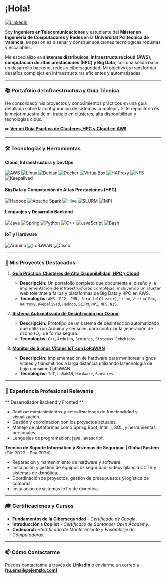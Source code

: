 # ¡Hola!

[![LinkedIn](https://img.shields.io/badge/LinkedIn-Juan%20Haro-0077B5?style=for-the-badge&logo=linkedin)](https://www.linkedin.com/in/juan-haro-valle/)

Soy **Ingeniero en Telecomunicaciones** y estudiante del **Máster en Ingeniería de Computadores y Redes** en la **Universitat Politècnica de València**. Mi pasión es diseñar y construir soluciones tecnológicas robustas y escalables.

Me especializo en **sistemas distribuidos, infraestructura cloud (AWS), computación de altas prestaciones (HPC) y Big Data**, con una sólida base en desarrollo backend, redes y ciberseguridad. Mi objetivo es transformar desafíos complejos en infraestructuras eficientes y automatizadas.

---

### 📚 Portafolio de Infraestructura y Guía Técnica

He consolidado mis proyectos y conocimientos prácticos en una guía detallada sobre la configuración de sistemas complejos. Este repositorio es la mejor muestra de mi trabajo en clústeres, alta disponibilidad y tecnologías cloud.

➡️ **[Ver mi Guía Práctica de Clústeres, HPC y Cloud en AWS](https://github.com/JuanKHaro23/Guia-Clusters-y-Cloud)**

---

### 🛠️ Tecnologías y Herramientas

#### Cloud, Infraestructura y DevOps
![AWS](https://img.shields.io/badge/AWS-232F3E?style=for-the-badge&logo=amazon-aws&logoColor=white)
![Linux](https://img.shields.io/badge/Linux-FCC624?style=for-the-badge&logo=linux&logoColor=black)
![Debian](https://img.shields.io/badge/Debian-A81D33?style=for-the-badge&logo=debian&logoColor=white)
![Docker](https://img.shields.io/badge/Docker-2496ED?style=for-the-badge&logo=docker&logoColor=white)
![VirtualBox](https://img.shields.io/badge/VirtualBox-2D5E80?style=for-the-badge&logo=virtualbox&logoColor=white)
![HAProxy](https://img.shields.io/badge/HAProxy-000000?style=for-the-badge&logo=haproxy&logoColor=white)
![NFS](https://img.shields.io/badge/NFS-gray?style=for-the-badge)
![Keepalived](https://img.shields.io/badge/Keepalived-green?style=for-the-badge)

#### Big Data y Computación de Altas Prestaciones (HPC)
![Hadoop](https://img.shields.io/badge/Hadoop-66CCFF?style=for-the-badge&logo=apache-hadoop&logoColor=black)
![Apache Spark](https://img.shields.io/badge/Apache_Spark-E25A1C?style=for-the-badge&logo=apache-spark&logoColor=white)
![Hive](https://img.shields.io/badge/Apache_Hive-FDEE21?style=for-the-badge&logo=apache-hive&logoColor=black)
![SLURM](https://img.shields.io/badge/SLURM-purple?style=for-the-badge)
![MPI](https://img.shields.io/badge/MPI-blue?style=for-the-badge)

#### Lenguajes y Desarrollo Backend
![Java](https://img.shields.io/badge/Java-ED8B00?style=for-the-badge&logo=openjdk&logoColor=white)
![Spring](https://img.shields.io/badge/Spring-6DB33F?style=for-the-badge&logo=spring&logoColor=white)
![Python](https://img.shields.io/badge/Python-3776AB?style=for-the-badge&logo=python&logoColor=white)
![C++](https://img.shields.io/badge/C%2B%2B-00599C?style=for-the-badge&logo=c%2B%2B&logoColor=white)
![JavaScript](https://img.shields.io/badge/JavaScript-F7DF1E?style=for-the-badge&logo=javascript&logoColor=black)
![Bash](https://img.shields.io/badge/Bash-4EAA25?style=for-the-badge&logo=gnu-bash&logoColor=white)

#### IoT y Hardware
![Arduino](https://img.shields.io/badge/Arduino-00979D?style=for-the-badge&logo=arduino&logoColor=white)
![LoRaWAN](https://img.shields.io/badge/LoRaWAN-1A4A7C?style=for-the-badge&logo=lora&logoColor=white)
![Cisco](https://img.shields.io/badge/Cisco_Packet_Tracer-005073?style=for-the-badge&logo=cisco&logoColor=white)

---

### 🚀 Mis Proyectos Destacados

1.  **[Guía Práctica: Clústeres de Alta Disponibilidad, HPC y Cloud](https://github.com/JuanKHaro23/Guia-Clusters-y-Cloud)**
    * **Descripción:** Un portafolio completo que documenta el diseño y la implementación de infraestructuras complejas, incluyendo un clúster web tolerante a fallos y plataformas de Big Data y HPC en AWS.
    * **Tecnologías:** `AWS (EC2, EMR, ParallelCluster)`, `Linux`, `VirtualBox`, `HAProxy`, `Keepalived`, `Hadoop`, `SLURM`, `MPI`, `NFS`, `NIS`.

2.  **[Sistema Automatizado de Desinfección por Ozono](https://github.com/JuanKHaro23/SISTEMA-DE-DESINFECCI-N-AUTOMATIZADO-POR-OZONO-O3-)**
    * **Descripción:** Prototipo de un sistema de desinfección automatizado que utiliza un Arduino y sensores para controlar la generación de ozono (O₃) de forma segura.
    * **Tecnologías:** `C++`, `Arduino`, `Sensores`, `Sistemas Embebidos`.

3.  **[Monitor de Signos Vitales IoT con LoRaWAN](https://github.com/JuanKHaro23/Implementacion_de_accesorios_para_monitorear_signos_vitales_IoT_LoRaWAN)**
    * **Descripción:** Implementación de hardware para monitorear signos vitales y transmitirlos a larga distancia utilizando la tecnología de bajo consumo LoRaWAN.
    * **Tecnologías:** `IoT`, `LoRaWAN`, `Hardware`, `Sensores`.

---

### 💼 Experiencia Profesional Relevante

** Desarrollador Backend y Fronted **
* Realizar mantenimientos y actualizaciones de funcionalidad y visualización.
* Gestión y coordinacion con los proyectos actuales.
* Manejo de plataformas como Spring Boot, Intellij, SQL, y herramientas personales.
* Lenguajes de programacion; java, javascript.

**Técnico de Soporte Informático y Sistemas de Seguridad | Global System** (Dic 2022 - Ene 2024)
* Reparación y mantenimiento de hardware y software.
* Instalación y gestión de equipos de seguridad, videovigilancia CCTV y sistemas de domótica.
* Coordinación de proyectos, gestión de presupuestos y logística de compras.
* Instalacion de sistemas IoT y de domótica.

---

### 🎓 Certificaciones y Cursos

* **Fundamentos de la Ciberseguridad** - _Certificado de Google_.
* **Introducción a Copilot** - _Certificado de Santander Open Academy_.
* **Cedecorch** -_Certificado de Mantenimiento y Ensamblaje de Computadoras_.
---

### 📫 Cómo Contactarme

Puedes contactarme a través de [**LinkedIn**](https://www.linkedin.com/in/juan-haro-valle/) o enviarme un correo a **[tu.email@ejemplo.com]**.
